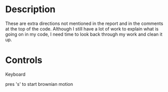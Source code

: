 # Description

These are extra directions not mentioned in the report and in the 
comments at the top of the code. Although I still have a lot of work to 
explain what is going on in my code, I need time to look back through my 
work and clean it up.


# Controls
Keyboard

pres 's' to start brownian motion

